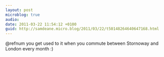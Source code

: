 ```yaml
---
layout: post
microblog: true
audio: 
date: 2011-03-22 11:54:12 +0100
guid: http://samdeane.micro.blog/2011/03/22/t50148264640647168.html
---
```

@refnum you get used to it when you commute between Stornoway and London every month :)
